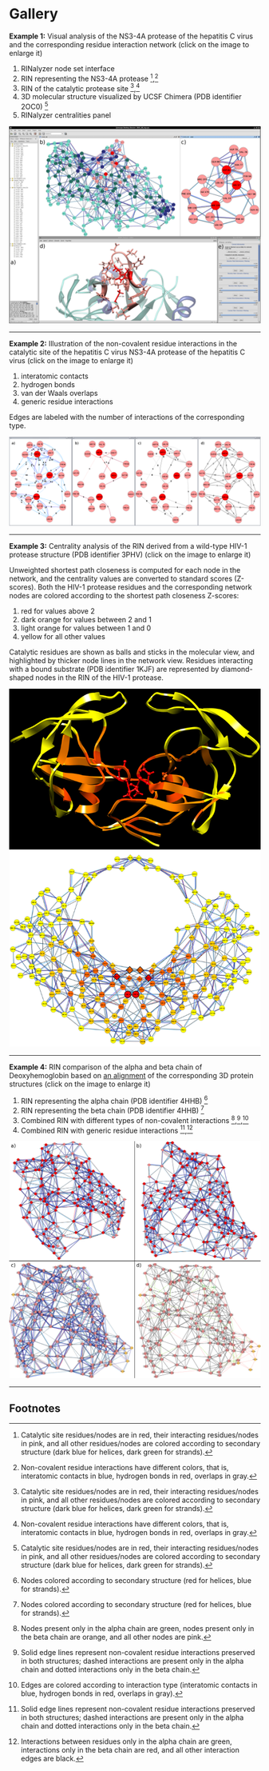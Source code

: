 Gallery
=======

**Example 1:** Visual analysis of the NS3-4A protease of the hepatitis C virus and the corresponding residue interaction network (click on the image to enlarge it)

1.  RINalyzer node set interface
2.  RIN representing the NS3-4A protease [^1],[^2]
3.  RIN of the catalytic protease site [^1],[^2]
4.  3D molecular structure visualized by UCSF Chimera (PDB identifier 2OC0) [^1]
5.  RINalyzer centralities panel

[![Figure 1](examples/visual_analysis.png)](examples/visual_analysis.png)

  

* * *

**Example 2:** Illustration of the non-covalent residue interactions in the catalytic site of the hepatitis C virus NS3-4A protease of the hepatitis C virus (click on the image to enlarge it)

1.  interatomic contacts
2.  hydrogen bonds
3.  van der Waals overlaps
4.  generic residue interactions

Edges are labeled with the number of interactions of the corresponding type.

[![Figure 2](examples/interactions.png)](examples/interactions.png)

  

* * *

**Example 3:** Centrality analysis of the RIN derived from a wild-type HIV-1 protease structure (PDB identifier 3PHV) (click on the image to enlarge it)

Unweighted shortest path closeness is computed for each node in the network, and the centrality values are converted to standard scores (Z-scores). Both the HIV-1 protease residues and the corresponding network nodes are colored according to the shortest path closeness Z-scores:

1.  red for values above 2
2.  dark orange for values between 2 and 1
3.  light orange for values between 1 and 0
4.  yellow for all other values

Catalytic residues are shown as balls and sticks in the molecular view, and highlighted by thicker node lines in the network view. Residues interacting with a bound substrate (PDB identifier 1KJF) are represented by diamond-shaped nodes in the RIN of the HIV-1 protease.

[![Figure 3](examples/cent_analysis.png)](examples/cent_analysis.png)

  

* * *

**Example 4:** RIN comparison of the alpha and beta chain of Deoxyhemoglobin based on [an alignment](http://www.rcsb.org/pdb/workbench/showPrecalcAlignment.do?action=pw_fatcat&pdb1=4HHB&chain1=A&pdb2=4HHB&chain2=B) of the corresponding 3D protein structures (click on the image to enlarge it)

1.  RIN representing the alpha chain (PDB identifier 4HHB) [^3]
2.  RIN representing the beta chain (PDB identifier 4HHB) [^3]
3.  Combined RIN with different types of non-covalent interactions [^4],[^5],[^6]
4.  Combined RIN with generic residue interactions [^5],[^7]

[![Figure 4](examples/combined.png)](examples/combined.png)

* * *

Footnotes
---------

[^1]: Catalytic site residues/nodes are in red, their interacting residues/nodes in pink, and all other residues/nodes are colored according to secondary structure (dark blue for helices, dark green for strands).  
[^2]: Non-covalent residue interactions have different colors, that is, interatomic contacts in blue, hydrogen bonds in red, overlaps in gray.
[^3]: Nodes colored according to secondary structure (red for helices, blue for strands).  
[^4]: Nodes present only in the alpha chain are green, nodes present only in the beta chain are orange, and all other nodes are pink.  
[^5]: Solid edge lines represent non-covalent residue interactions preserved in both structures; dashed interactions are present only in the alpha chain and dotted interactions only in the beta chain.  
[^6]: Edges are colored according to interaction type (interatomic contacts in blue, hydrogen bonds in red, overlaps in gray).  
[^7]: Interactions between residues only in the alpha chain are green, interactions only in the beta chain are red, and all other interaction edges are black.  


